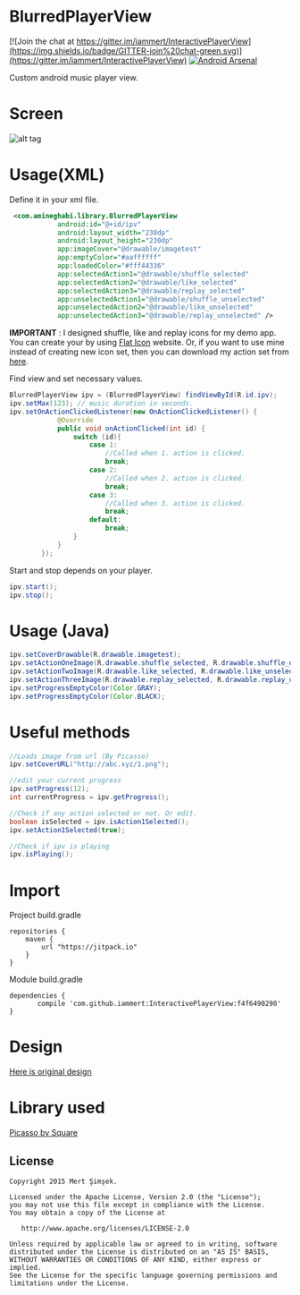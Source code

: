 # BlurredPlayerView
[![Join the chat at https://gitter.im/iammert/InteractivePlayerView](https://img.shields.io/badge/GITTER-join%20chat-green.svg)](https://gitter.im/iammert/InteractivePlayerView) [![Android Arsenal](https://img.shields.io/badge/Android%20Arsenal-InteractivePlayerView-green.svg?style=flat)](https://android-arsenal.com/details/1/2332)

Custom android music player view.

# Screen
![alt tag](http://i59.tinypic.com/n1z8ty.png)

# Usage(XML)

Define it in your xml file.

```xml
 <com.amineghabi.library.BlurredPlayerView
            android:id="@+id/ipv"
            android:layout_width="230dp"
            android:layout_height="230dp"
            app:imageCover="@drawable/imagetest"
            app:emptyColor="#aaffffff"
            app:loadedColor="#fff44336"
            app:selectedAction1="@drawable/shuffle_selected"
            app:selectedAction2="@drawable/like_selected"
            app:selectedAction3="@drawable/replay_selected"
            app:unselectedAction1="@drawable/shuffle_unselected"
            app:unselectedAction2="@drawable/like_unselected"
            app:unselectedAction3="@drawable/replay_unselected" />
```

**IMPORTANT** : I designed shuffle, like and replay icons for my demo app. You can create your by using
[Flat Icon](http://flaticon.com) website. Or, if you want to use mine instead of creating new icon set, then you can download my action set from [here](https://github.com/iammert/InteractivePlayerView/blob/master/demoIcons.zip).


Find view and set necessary values.

```java
BlurredPlayerView ipv = (BlurredPlayerView) findViewById(R.id.ipv);
ipv.setMax(123); // music duration in seconds.
ipv.setOnActionClickedListener(new OnActionClickedListener() {
            @Override
            public void onActionClicked(int id) {
                switch (id){
                    case 1:
                        //Called when 1. action is clicked.
                        break;
                    case 2:
                        //Called when 2. action is clicked.
                        break;
                    case 3:
                        //Called when 3. action is clicked.
                        break;
                    default:
                        break;
                }
            }
        });
```

Start and stop depends on your player.

```java
ipv.start();
ipv.stop();
```

# Usage (Java)

```java
ipv.setCoverDrawable(R.drawable.imagetest);
ipv.setActionOneImage(R.drawable.shuffle_selected, R.drawable.shuffle_unselected);
ipv.setActionTwoImage(R.drawable.like_selected, R.drawable.like_unselected);
ipv.setActionThreeImage(R.drawable.replay_selected, R.drawable.replay_unselected);
ipv.setProgressEmptyColor(Color.GRAY);
ipv.setProgressEmptyColor(Color.BLACK);
```

# Useful methods

```java
//Loads image from url (By Picasso)
ipv.setCoverURL("http://abc.xyz/1.png");
```

```java
//edit your current progress
ipv.setProgress(12);
int currentProgress = ipv.getProgress();
```

```java
//Check if any action selected or not. Or edit.
boolean isSelected = ipv.isAction1Selected();
ipv.setAction1Selected(true);
```

```java
//Check if ipv is playing
ipv.isPlaying();
```

# Import

Project build.gradle

```
repositories {
    maven {
        url "https://jitpack.io"
    }
}
```

Module build.gradle
```
dependencies {
	   compile 'com.github.iammert:InteractivePlayerView:f4f6490290'
}
```

# Design

[Here is original design](https://www.pinterest.com/pin/400187116866664878/)

# Library used

[Picasso by Square](http://square.github.io/picasso/)


License
--------


    Copyright 2015 Mert Şimşek.

    Licensed under the Apache License, Version 2.0 (the "License");
    you may not use this file except in compliance with the License.
    You may obtain a copy of the License at

       http://www.apache.org/licenses/LICENSE-2.0

    Unless required by applicable law or agreed to in writing, software
    distributed under the License is distributed on an "AS IS" BASIS,
    WITHOUT WARRANTIES OR CONDITIONS OF ANY KIND, either express or implied.
    See the License for the specific language governing permissions and
    limitations under the License.


